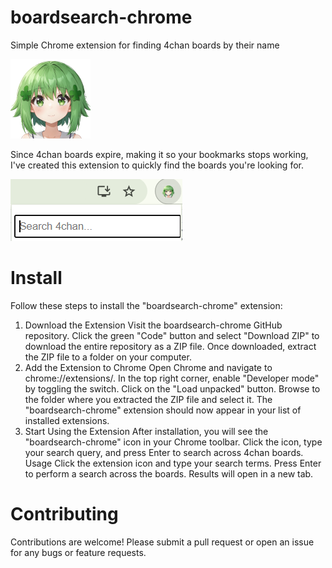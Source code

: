 # boardsearch-chrome
Simple Chrome extension for finding 4chan boards by their name


![Repo Icon](images/icon128.png)


Since 4chan boards expire, making it so your bookmarks stops working, I've created this extension to quickly find the boards you're looking for.


![Repo Icon](images/preview.png)


# Install
Follow these steps to install the "boardsearch-chrome" extension:

1. Download the Extension
Visit the boardsearch-chrome GitHub repository.
Click the green "Code" button and select "Download ZIP" to download the entire repository as a ZIP file.
Once downloaded, extract the ZIP file to a folder on your computer.
2. Add the Extension to Chrome
Open Chrome and navigate to chrome://extensions/.
In the top right corner, enable "Developer mode" by toggling the switch.
Click on the "Load unpacked" button.
Browse to the folder where you extracted the ZIP file and select it.
The "boardsearch-chrome" extension should now appear in your list of installed extensions.
3. Start Using the Extension
After installation, you will see the "boardsearch-chrome" icon in your Chrome toolbar.
Click the icon, type your search query, and press Enter to search across 4chan boards.
Usage
Click the extension icon and type your search terms.
Press Enter to perform a search across the boards.
Results will open in a new tab.

# Contributing
Contributions are welcome! Please submit a pull request or open an issue for any bugs or feature requests.
